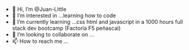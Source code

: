 - 👋 Hi, I’m @Juan-Little
- 👀 I’m interested in ...learning how to code
- 🌱 I’m currently learning ...css html and javascript in a 1000 hours full stack dev bootcamp (Factoría F5 peñascal)
- 💞️ I’m looking to collaborate on ...
- 📫 How to reach me ...

<!---
Juan-Little/Juan-Little is a ✨ special ✨ repository because its `README.md` (this file) appears on your GitHub profile.
You can click the Preview link to take a look at your changes.
--->
